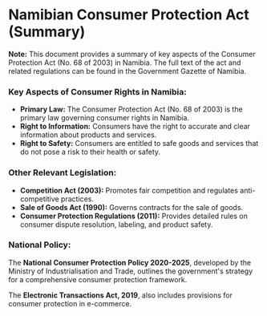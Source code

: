 # Namibian Consumer Protection Act (Summary)

**Note:** This document provides a summary of key aspects of the Consumer Protection Act (No. 68 of 2003) in Namibia. The full text of the act and related regulations can be found in the Government Gazette of Namibia.

### Key Aspects of Consumer Rights in Namibia:

*   **Primary Law:** The Consumer Protection Act (No. 68 of 2003) is the primary law governing consumer rights in Namibia.
*   **Right to Information:** Consumers have the right to accurate and clear information about products and services.
*   **Right to Safety:** Consumers are entitled to safe goods and services that do not pose a risk to their health or safety.

### Other Relevant Legislation:

*   **Competition Act (2003):** Promotes fair competition and regulates anti-competitive practices.
*   **Sale of Goods Act (1990):** Governs contracts for the sale of goods.
*   **Consumer Protection Regulations (2011):** Provides detailed rules on consumer dispute resolution, labeling, and product safety.

### National Policy:

The **National Consumer Protection Policy 2020-2025**, developed by the Ministry of Industrialisation and Trade, outlines the government's strategy for a comprehensive consumer protection framework.

The **Electronic Transactions Act, 2019**, also includes provisions for consumer protection in e-commerce.
